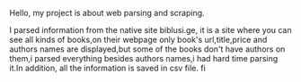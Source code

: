 <p> Hello, my project is about web parsing and scraping. <p>
<p> I parsed information from the native site biblusi.ge, it is a site where you can see all kinds of books,on their webpage only book's url,title,price and authors names are displayed,but some of the books don't have authors on them,i parsed everything besides authors names,i had hard time parsing it.In addition, all the information is saved in csv file. fi<p>
